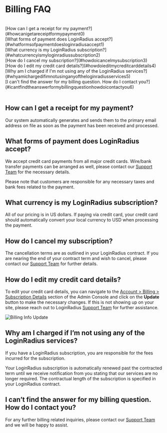 # Billing FAQ

<br>
[How can I get a receipt for my payment?](#howcanigetareceiptformypayment0)
<br>
[What forms of payment does LoginRadius accept?](#whatformsofpaymentdoesloginradiusaccept1)
<br>
[What currency is my LoginRadius subscription?](#whatcurrencyismyloginradiussubscription2)
<br>
[How do I cancel my subscription?](#howdoicancelmysubscription3)
<br>
[How do I edit my credit card details?](#howdoieditmycreditcarddetails4)
<br>
[Why am I charged if I'm not using any of the LoginRadius services?](#whyamichargedifimnotusinganyoftheloginradiusservices5)
<br>
[I can't find the answer for my billing question. How do I contact you?](#icantfindtheanswerformybillingquestionhowdoicontactyou6)
<br>
<br>

## How can I get a receipt for my payment?

Our system automatically generates and sends them to the primary email address on file as soon as the payment has been received and processed.

## What forms of payment does LoginRadius accept?



We accept credit card payments from all major credit cards. Wire/bank transfer payments can be arranged as well, please contact our [Support Team](https://adminconsole.loginradius.com/support/tickets/open-a-new-ticket) for the necessary details.

Please note that customers are responsible for any necessary taxes and bank fees related to the payment.

## What currency is my LoginRadius subscription?

All of our pricing is in US dollars. If paying via credit card, your credit card should automatically convert your local currency to USD when processing the payment.

## How do I cancel my subscription?

The cancellation terms are as outlined in your LoginRadius contract. If you are nearing the end of your contract term and wish to cancel, please contact our [Support Team](https://adminconsole.loginradius.com/support/tickets/open-a-new-ticket) for further details.

## How do I edit my credit card details?

To edit your credit card details, you can navigate to the [Account > Billing > Subscription Details](https://adminconsole.loginradius.com/account/billing/subscription-details) section of the Admin Console and click on the **Update** button to make the necessary changes. If this is not showing up on your site, please reach out to LoginRadius [Support Team](https://adminconsole.loginradius.com/support/tickets/open-a-new-ticket) for further assistance.

![Billing Info Update](https://apidocs.lrcontent.com/images/cc_147110029965bd1fec0f3dc4.67854665.png "Billing Info Update")

## Why am I charged if I’m not using any of the LoginRadius services?

If you have a LoginRadius subscription, you are responsible for the fees incurred for the subscription. 

Your LoginRadius subscription is automatically renewed past the contracted term until we receive notification from you stating that our services are no longer required. The contractual length of the subscription is specified in your LoginRadius contract.

## I can’t find the answer for my billing question. How do I contact you?

For any further billing related inquiries, please contact our [Support Team](https://adminconsole.loginradius.com/support/tickets/open-a-new-ticket) and we will be happy to assist.
